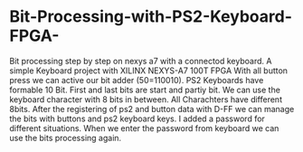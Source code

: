 # Bit-Processing-with-PS2-Keyboard-FPGA-
Bit processing step by step on nexys a7 with a connectod keyboard.
A simple Keyboard project with XILINX NEXYS-A7 100T FPGA
With all button press we can active our bit adder (50=110010). PS2 Keyboards have formable 10 Bit. First and last bits are start and partiy bit. We can use the keyboard character with 8 bits in between. All Charachters have different 8bits. After the registering of ps2 and button data with D-FF we can manage the bits with buttons and ps2 keyboard keys. I added a password for different situations. When we enter the password from keyboard we can use the bits processing again.
